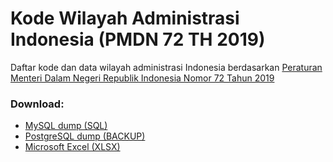 # Kode Wilayah Administrasi Indonesia (PMDN 72 TH 2019)

Daftar kode dan data wilayah administrasi Indonesia berdasarkan [Peraturan Menteri Dalam Negeri Republik Indonesia Nomor 72 Tahun 2019](https://www.kemendagri.go.id/files/2020/PMDN%2072%20TH%202019+lampiran.pdf)



### Download:

- [MySQL dump (SQL)](https://raw.githubusercontent.com/hanreev/kode-wilayah-indonesia/main/kode_wilayah_indonesia.sql)
- [PostgreSQL dump (BACKUP)](https://raw.githubusercontent.com/hanreev/kode-wilayah-indonesia/main/kode_wilayah_indonesia.backup)
- [Microsoft Excel (XLSX)](https://raw.githubusercontent.com/hanreev/kode-wilayah-indonesia/main/kode_wilayah_indonesia.xlsx)
